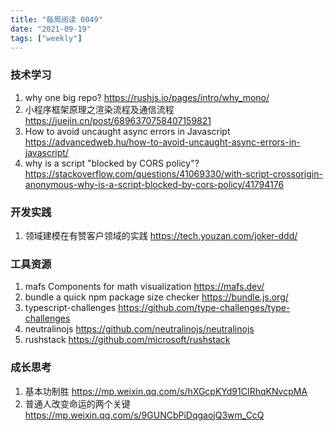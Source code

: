 ```yaml
---
title: "每周阅读 0049"
date: "2021-09-19"
tags: ["weekly"]
---
```


### 技术学习
1. why one big repo? https://rushjs.io/pages/intro/why_mono/
2. 小程序框架原理之渲染流程及通信流程 https://juejin.cn/post/6896370758407159821
3. How to avoid uncaught async errors in Javascript https://advancedweb.hu/how-to-avoid-uncaught-async-errors-in-javascript/
4. why is a script "blocked by CORS policy"? https://stackoverflow.com/questions/41069330/with-script-crossorigin-anonymous-why-is-a-script-blocked-by-cors-policy/41794176

### 开发实践
1. 领域建模在有赞客户领域的实践 https://tech.youzan.com/joker-ddd/

### 工具资源
1. mafs Components for math visualization https://mafs.dev/ 
2. bundle a quick npm package size checker https://bundle.js.org/
3. typescript-challenges https://github.com/type-challenges/type-challenges
4. neutralinojs https://github.com/neutralinojs/neutralinojs
5. rushstack https://github.com/microsoft/rushstack

### 成长思考
1. 基本功制胜 https://mp.weixin.qq.com/s/hXGcpKYd91CIRhqKNvcpMA
2. 普通人改变命运的两个关键 https://mp.weixin.qq.com/s/9GUNCbPiDqgaojQ3wm_CcQ